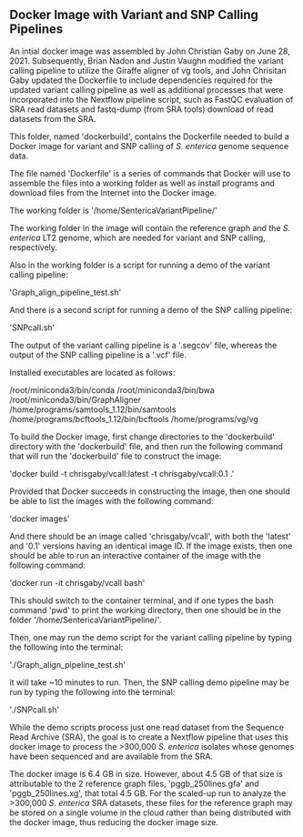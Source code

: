 ## Docker Image with Variant and SNP Calling Pipelines

An intial docker image was assembled by John Christian Gaby on June 28, 2021. Subsequently, Brian Nadon and Justin Vaughn modified the variant calling pipeline to utilize the Giraffe aligner of vg tools, and John Chrisitan Gaby updated the Dockerfile to include dependencies required for the updated variant calling pipeline as well as additional processes that were incorporated into the Nextflow pipeline script, such as FastQC evaluation of SRA read datasets and fastq-dump (from SRA tools) download of read datasets from the SRA.

This folder, named 'dockerbuild', contains the Dockerfile needed to build a Docker image for variant and SNP calling of *S. enterica* genome sequence data.

The file named 'Dockerfile' is a series of commands that Docker will use to assemble the files into a working folder as well as install programs and download files from the Internet into the Docker image.

The working folder is '/home/SentericaVariantPipeline/'

The working folder in the image will contain the reference graph and the *S. enterica* LT2 genome, which are needed for variant and SNP calling, respectively. 

Also in the working folder is a script for running a demo of the variant calling pipeline:

'Graph_align_pipeline_test.sh'

And there is a second script for running a demo of the SNP calling pipeline:

'SNPcall.sh'

The output of the variant calling pipeline is a '.segcov' file, whereas the output of the SNP calling pipeline is a '.vcf' file.

Installed executables are located as follows:

/root/miniconda3/bin/conda
/root/miniconda3/bin/bwa
/root/miniconda3/bin/GraphAligner
/home/programs/samtools_1.12/bin/samtools
/home/programs/bcftools_1.12/bin/bcftools
/home/programs/vg/vg

To build the Docker image, first change directories to the 'dockerbuild' directory with the 'dockerbuild' file, and then run the following command that will run the 'dockerbuild' file to construct the image:

'docker build -t chrisgaby/vcall:latest -t chrisgaby/vcall:0.1 .'

Provided that Docker succeeds in constructing the image, then one should be able to list the images with the following command:

'docker images'

And there should be an image called 'chrisgaby/vcall', with both the 'latest' and '0.1' versions having an identical image ID. If the image exists, then one should be able to run an interactive container of the image with the following command:

'docker run -it chrisgaby/vcall bash'

This should switch to the container terminal, and if one types the bash command 'pwd' to print the working directory, then one should be in the folder '/home/SentericaVariantPipeline/'.

Then, one may run the demo script for the variant calling pipeline by typing the following into the terminal:

'./Graph_align_pipeline_test.sh'

it will take ~10 minutes to run. Then, the SNP calling demo pipeline may be run by typing the following into the terminal:

'./SNPcall.sh'

While the demo scripts process just one read dataset from the Sequence Read Archive (SRA), the goal is to create a Nextflow pipeline that uses this docker image to process the >300,000 *S. enterica* isolates whose genomes have been sequenced and are available from the SRA.

The docker image is 6.4 GB in size. However, about 4.5 GB of that size is attributable to the 2 reference graph files, 'pggb_250lines.gfa' and 'pggb_250lines.xg', that total 4.5 GB. For the scaled-up run to analyze the >300,000 *S. enterica* SRA datasets, these files for the reference graph may be stored on a single volume in the cloud rather than being distributed with the docker image, thus reducing the docker image size.
